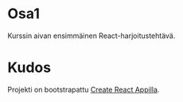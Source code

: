 # Osa1

Kurssin aivan ensimmäinen React-harjoitustehtävä.

# Kudos
Projekti on bootstrapattu [Create React Appilla](https://github.com/facebookincubator/create-react-app).